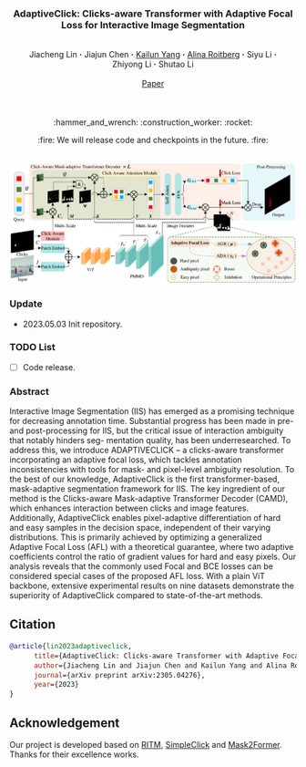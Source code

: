### <p align="center"> AdaptiveClick: Clicks-aware Transformer with Adaptive Focal Loss for Interactive Image Segmentation
<br>
<div align="center">
  Jiacheng&nbsp;Lin</a> <b>&middot;</b>
  Jiajun&nbsp;Chen</a> <b>&middot;</b>
  <a href="https://yangkailun.com/" target="_blank">Kailun&nbsp;Yang</a> <b>&middot;</b>
  <a href="https://www.researchgate.net/profile/Alina-Roitberg-2" target="_blank">Alina&nbsp;Roitberg</a> <b>&middot;</b>
  Siyu&nbsp;Li</a> <b>&middot;</b>
  Zhiyong&nbsp;Li</a> <b>&middot;</b>
  Shutao&nbsp;Li</a>
  <br> <br>
  <a href="https://arxiv.org/pdf/2305.04276.pdf" target="_blank">Paper</a>
</div>

####

<br>

<p align="center">:hammer_and_wrench: :construction_worker: :rocket:</p>
<p align="center">:fire: We will release code and checkpoints in the future. :fire:</p>
<br>

<div align=center><img src="assets/network.png" /></div>

### Update
- 2023.05.03 Init repository.

### TODO List
- [ ] Code release. 

### Abstract
Interactive Image Segmentation (IIS) has emerged as a promising technique for decreasing annotation time. Substantial
progress has been made in pre- and post-processing for IIS, but the critical issue of interaction ambiguity that notably hinders seg-
mentation quality, has been underresearched. To address this, we introduce ADAPTIVECLICK – a clicks-aware transformer incorporating
an adaptive focal loss, which tackles annotation inconsistencies with tools for mask- and pixel-level ambiguity resolution. To the best
of our knowledge, AdaptiveClick is the first transformer-based, mask-adaptive segmentation framework for IIS. The key ingredient of
our method is the Clicks-aware Mask-adaptive Transformer Decoder (CAMD), which enhances interaction between clicks and image
features. Additionally, AdaptiveClick enables pixel-adaptive differentiation of hard and easy samples in the decision space, independent
of their varying distributions. This is primarily achieved by optimizing a generalized Adaptive Focal Loss (AFL) with a theoretical
guarantee, where two adaptive coefficients control the ratio of gradient values for hard and easy pixels. Our analysis reveals that
the commonly used Focal and BCE losses can be considered special cases of the proposed AFL loss. With a plain ViT backbone,
extensive experimental results on nine datasets demonstrate the superiority of AdaptiveClick compared to state-of-the-art methods.

## Citation
~~~bibtex
@article{lin2023adaptiveclick,
      title={AdaptiveClick: Clicks-aware Transformer with Adaptive Focal Loss for Interactive Image Segmentation}, 
      author={Jiacheng Lin and Jiajun Chen and Kailun Yang and Alina Roitberg and Siyu Li and Zhiyong Li and Shutao Li},
      journal={arXiv preprint arXiv:2305.04276},
      year={2023}
}
~~~

## Acknowledgement
Our project is developed based on [RITM](https://github.com/saic-vul/ritm_interactive_segmentation), [SimpleClick](https://github.com/uncbiag/SimpleClick) and [Mask2Former](https://github.com/facebookresearch/Mask2Former). Thanks for their excellence works.
